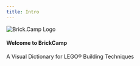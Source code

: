 ```yaml
---
title: Intro
---
```

![Brick.Camp Logo](themes://brick-camp/images/logo_large.png?cropResize=125,125&classes=mx-auto,mx-sm-5,d-block,img-fluid,float-sm-left)

#### Welcome to BrickCamp
A Visual Dictionary for 
LEGO® Building Techniques